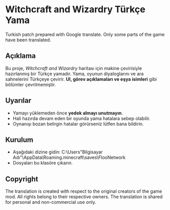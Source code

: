 # Witchcraft and Wizardry Türkçe Yama
Turkish patch prepared with Google translate. Only some parts of the game have been translated.
## Açıklama
Bu proje, *Witchcraft and Wizardry* haritası için makine çevirisiyle hazırlanmış bir Türkçe yamadır. Yama, oyunun diyaloglarını ve ara sahnelerini Türkçeye çevirir. **UI, görev açıklamaları ve eşya isimleri** gibi bölümler çevrilmemiştir.
## Uyarılar
- Yamayı yüklemeden önce **yedek almayı unutmayın**. 
- Hali hazırda devam eden bir oyunda yama hatalara sebep olabilir.
- Oynanışı bozan belirgin hatalar görürseniz lütfen bana bildirin.
## Kurulum
- Aşağıdaki dizine gidin:
C:\Users\"Bilgisayar Adı"\AppData\Roaming\.minecraft\saves\FlooNetwork
- Dosyaları bu klasöre çıkarın.
## Copyright
The translation is created with respect to the original creators of the game mod. All rights belong to their respective owners. The translation is shared for personal and non-commercial use only.
